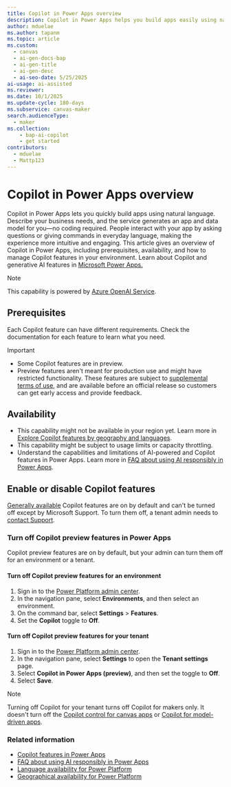 ```yaml
---
title: Copilot in Power Apps overview
description: Copilot in Power Apps helps you build apps easily using natural language. Discover how to create apps faster and boost productivity. Try Copilot today!
author: mduelae
ms.author: tapanm
ms.topic: article
ms.custom: 
  - canvas
  - ai-gen-docs-bap
  - ai-gen-title
  - ai-gen-desc
  - ai-seo-date: 5/25/2025
ai-usage: ai-assisted
ms.reviewer: 
ms.date: 10/1/2025
ms.update-cycle: 180-days
ms.subservice: canvas-maker
search.audienceType: 
  - maker
ms.collection: 
    - bap-ai-copilot
    - get started
contributors:
  - mduelae
  - Mattp123
---
```


# Copilot in Power Apps overview 

Copilot in Power Apps lets you quickly build apps using natural language. Describe your business needs, and the service generates an app and data model for you—no coding required. People interact with your app by asking questions or giving commands in everyday language, making the experience more intuitive and engaging. This article gives an overview of Copilot in Power Apps, including prerequisites, availability, and how to manage Copilot features in your environment. Learn about Copilot and generative AI features in [Microsoft Power Apps.](../../copilot-landing-page.yml)

> [!NOTE]
>
> This capability is powered by [Azure OpenAI Service](/azure/cognitive-services/openai/overview).

## Prerequisites

Each Copilot feature can have different requirements. Check the documentation for each feature to learn what you need.

> [!IMPORTANT]
>
> - Some Copilot features are in preview.
> - Preview features aren't meant for production use and might have restricted functionality. These features are subject to [supplemental terms of use](https://go.microsoft.com/fwlink/?linkid=2189520), and are available before an official release so customers can get early access and provide feedback.

## Availability

- This capability might not be available in your region yet. Learn more in [Explore Copilot features by geography and languages](https://releaseplans.microsoft.com/en-US/availability-reports/?report=copilotfeaturereport).
- This capability might be subject to usage limits or capacity throttling.
- Understand the capabilities and limitations of AI-powered and Copilot features in Power Apps. Learn more in [FAQ about using AI responsibly in Power Apps](../common/transparency-note.md).


## Enable or disable Copilot features

 [Generally available](/power-platform/admin/general-availability-deployment) Copilot features are on by default and can't be turned off except by Microsoft Support. To turn them off, a tenant admin needs to [contact Support](/power-platform/admin/get-help-support).

### Turn off Copilot preview features in Power Apps

Copilot preview features are on by default, but your admin can turn them off for an environment or a tenant.

#### Turn off Copilot preview features for an environment

1. Sign in to the [Power Platform admin center](https://admin.powerplatform.microsoft.com/).
1. In the navigation pane, select **Environments**, and then select an environment.
1. On the command bar, select **Settings** > **Features**.
1. Set the **Copilot** toggle to **Off**.

#### Turn off Copilot preview features for your tenant

1. Sign in to the [Power Platform admin center](https://admin.powerplatform.microsoft.com/).
1. In the navigation pane, select **Settings** to open the **Tenant settings** page.
1. Select **Copilot in Power Apps (preview)**, and then set the toggle to **Off**.
1. Select **Save**.

> [!NOTE]
> Turning off Copilot for your tenant turns off Copilot for makers only. It doesn't turn off the [Copilot control for canvas apps](add-ai-copilot.md) or [Copilot for model-driven apps](../model-driven-apps/add-ai-copilot.md).

### Related information

- [Copilot features in Power Apps](../../copilot-landing-page.yml)
- [FAQ about using AI responsibly in Power Apps](../common/transparency-note.md)
- [Language availability for Power Platform](https://dynamics.microsoft.com/availability-reports/languagereport/)
- [Geographical availability for Power Platform](https://dynamics.microsoft.com/availability-reports/georeport/)
